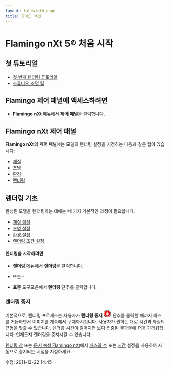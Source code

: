 ```yaml
---
layout: fullwidth-page
title: 가이드 색인
---
```


# Flamingo nXt 5® 처음 시작

## 첫 튜토리얼
* [첫 번째 렌더링 튜토리얼]({{site.baseurl}}/{{page.language}}/flamingo/5/guides/getting-started-tutorial.html)
* [스튜디오 조명 팁]({{site.baseurl}}/{{page.language}}/flamingo/5/guides/studio-lighting-basics.html)

## Flamingo 제어 패널에 액세스하려면
  * **Flamingo nXt** 메뉴에서 **제어 패널**을 클릭합니다.

## Flamingo nXt 제어 패널
**Flamingo nXt**의  **제어 패널**에는 모델의 렌더링 설정을 지정하는 다음과 같은 탭이 있습니다:

 *  [재질]({{site.baseurl}}/{{page.language}}/flamingo/5/help/libraries.html#material)
 *  [조명]({{site.baseurl}}/{{page.language}}/flamingo/5/help/lighting-tab.html)
 *  [환경]({{site.baseurl}}/{{page.language}}/flamingo/5/help/environment-tab.html)
 *  [렌더링]({{site.baseurl}}/{{page.language}}/flamingo/5/help/render-tab.html)

## 렌더링 기초

완성된 모델을 렌더링하는 데에는 네 가지 기본적인 과정이 필요합니다.

 *  [재질 설정](..\materials\materials-tab.html)
 *  [조명 설정](../lighting/lighting-tab.html)
 *  [환경 설정](../environment/environment-tab.html)
 *  [렌더링 조건 설정](../render/render-tab.html)

#### 렌더링을 시작하려면

 * **렌더링** 메뉴에서 **렌더링**을 클릭합니다.
- 또는 -

 * **표준** 도구모음에서 **렌더링** 단추를 클릭합니다.

### 렌더링 중지


기본적으로, 렌더링 프로세스는 사용자가 **렌더링 중지** ![images/stop.png](images/stop.png) 단추를 클릭할 때까지 패스를 거듭하면서 이미지를 계속해서 구체화시킵니다. 사용자가 원하는 대로 시간과 화질의 균형을 맞출 수 있습니다. 렌더링 시간이 길어지면 보다 집중된 결과물에 더욱 가까워집니다. 언제든지 렌더링을 중지시킬 수 있습니다.


[렌더링 창](..\render\render-window.html) 또는 [문서 속성 Flamingo nXt](..\render\documentproperties-flamingo.html)에서 [패스의 수](..\render\render-window.html#number-of-passes) 또는 [시간](..\render\render-window.html#time) 설정을 사용하여 자동으로 중지되는 시점을 지정하세요.

 

수정: 2011-12-22 14:45
